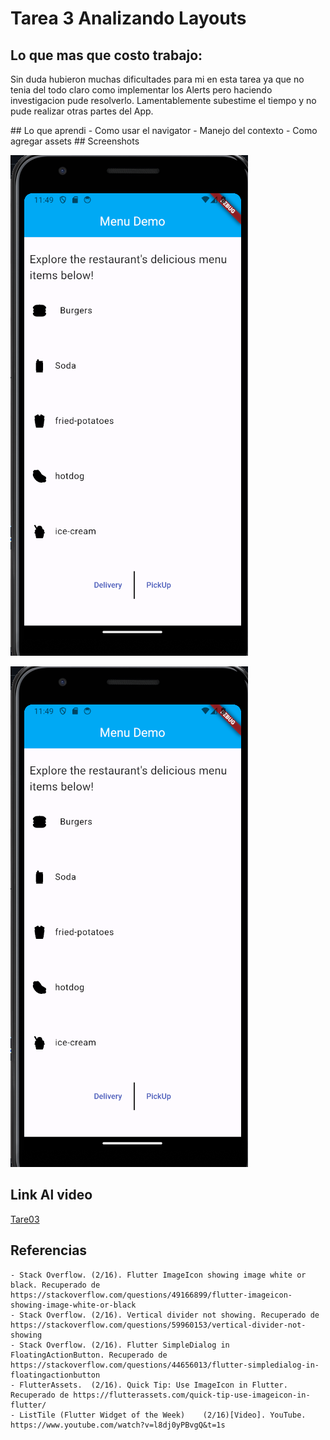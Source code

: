 # Tarea 3 Analizando Layouts

## Lo que mas que costo trabajo:
  <p>
    Sin duda hubieron muchas dificultades para mi en esta tarea ya que no tenia del todo claro como implementar los Alerts pero haciendo investigacion pude resolverlo.
    Lamentablemente subestime el tiempo y no pude realizar otras partes del App. 
  
  </p> 
  ## Lo que aprendi 
    - Como usar el navigator
    - Manejo del contexto
    - Como agregar assets
  ## Screenshots
  
  ![Screenshot](<./assets/Screenshots.png>)
  
  ![Screenshot2](<./assets/Screenshots.png>)
  
  ## Link Al video
  
  [Tare03](https://youtu.be/WEgLl0TRWcs)


  ## Referencias
    - Stack Overflow. (2/16). Flutter ImageIcon showing image white or black. Recuperado de https://stackoverflow.com/questions/49166899/flutter-imageicon-showing-image-white-or-black
    - Stack Overflow. (2/16). Vertical divider not showing. Recuperado de https://stackoverflow.com/questions/59960153/vertical-divider-not-showing
    - Stack Overflow. (2/16). Flutter SimpleDialog in FloatingActionButton. Recuperado de https://stackoverflow.com/questions/44656013/flutter-simpledialog-in-floatingactionbutton
    - FlutterAssets.  (2/16). Quick Tip: Use ImageIcon in Flutter. Recuperado de https://flutterassets.com/quick-tip-use-imageicon-in-flutter/
    - ListTile (Flutter Widget of the Week)    (2/16)[Video]. YouTube. https://www.youtube.com/watch?v=l8dj0yPBvgQ&t=1s





